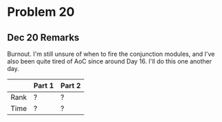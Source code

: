 # Problem 20
## Dec 20 Remarks
Burnout. I'm still unsure of when to fire the conjunction modules, and I've also been quite tired of AoC since around Day 16. I'll do this one another day.

| | Part 1 | Part 2 |
|---|---|---|
| Rank | ? | ? |
| Time | ? | ? |